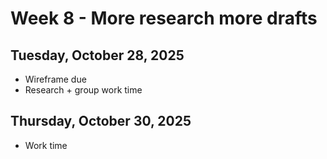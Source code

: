 # Week 8 - More research more drafts


## Tuesday, October 28, 2025

* Wireframe due 
* Research + group work time 


## Thursday, October 30, 2025

* Work time 